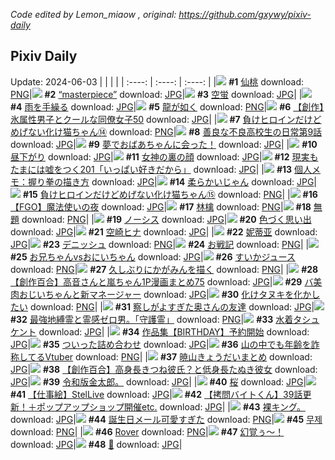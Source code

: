 *Code edited by Lemon_miaow , original: https://github.com/gxywy/pixiv-daily*
## Pixiv Daily 
Update: 2024-06-03
|      |      |      |
| :----: | :----: | :----: |
|![](https://pximg.lemonmiaow.xyz/c/240x480/img-master/img/2024/06/01/00/00/35/119225116_p0_master1200.jpg) **#1** [仙桃](https://www.pixiv.net/artworks/119225116) download: [PNG](https://pximg.lemonmiaow.xyz/img-original/img/2024/06/01/00/00/35/119225116_p0.png)|![](https://pximg.lemonmiaow.xyz/c/240x480/img-master/img/2024/06/01/00/00/45/119225154_p0_master1200.jpg) **#2** [“masterpiece”](https://www.pixiv.net/artworks/119225154) download: [JPG](https://pximg.lemonmiaow.xyz/img-original/img/2024/06/01/00/00/45/119225154_p0.jpg)|![](https://pximg.lemonmiaow.xyz/c/240x480/img-master/img/2024/06/02/00/00/38/119258477_p0_master1200.jpg) **#3** [空蛍](https://www.pixiv.net/artworks/119258477) download: [JPG](https://pximg.lemonmiaow.xyz/img-original/img/2024/06/02/00/00/38/119258477_p0.jpg)|
|![](https://pximg.lemonmiaow.xyz/c/240x480/img-master/img/2024/06/02/00/00/25/119258429_p0_master1200.jpg) **#4** [雨を手繰る](https://www.pixiv.net/artworks/119258429) download: [JPG](https://pximg.lemonmiaow.xyz/img-original/img/2024/06/02/00/00/25/119258429_p0.jpg)|![](https://pximg.lemonmiaow.xyz/c/240x480/img-master/img/2024/06/01/00/00/27/119225068_p0_master1200.jpg) **#5** [龍が如く](https://www.pixiv.net/artworks/119225068) download: [PNG](https://pximg.lemonmiaow.xyz/img-original/img/2024/06/01/00/00/27/119225068_p0.png)|![](https://pximg.lemonmiaow.xyz/c/240x480/img-master/img/2024/06/02/00/04/11/119258837_p0_master1200.jpg) **#6** [【創作】氷属性男子とクールな同僚女子50](https://www.pixiv.net/artworks/119258837) download: [JPG](https://pximg.lemonmiaow.xyz/img-original/img/2024/06/02/00/04/11/119258837_p0.jpg)|
|![](https://pximg.lemonmiaow.xyz/c/240x480/img-master/img/2024/06/01/00/01/54/119225330_p0_master1200.jpg) **#7** [負けヒロインだけどめげない化け猫ちゃん⑭](https://www.pixiv.net/artworks/119225330) download: [PNG](https://pximg.lemonmiaow.xyz/img-original/img/2024/06/01/00/01/54/119225330_p0.png)|![](https://pximg.lemonmiaow.xyz/c/240x480/img-master/img/2024/06/02/00/03/28/119258795_p0_master1200.jpg) **#8** [善良な不良高校生の日常第9話](https://www.pixiv.net/artworks/119258795) download: [JPG](https://pximg.lemonmiaow.xyz/img-original/img/2024/06/02/00/03/28/119258795_p0.jpg)|![](https://pximg.lemonmiaow.xyz/c/240x480/img-master/img/2024/06/02/16/14/04/119277942_p0_master1200.jpg) **#9** [夢でおばあちゃんに会った！](https://www.pixiv.net/artworks/119277942) download: [JPG](https://pximg.lemonmiaow.xyz/img-original/img/2024/06/02/16/14/04/119277942_p0.jpg)|
|![](https://pximg.lemonmiaow.xyz/c/240x480/img-master/img/2024/06/01/00/00/37/119225129_p0_master1200.jpg) **#10** [昼下がり](https://www.pixiv.net/artworks/119225129) download: [JPG](https://pximg.lemonmiaow.xyz/img-original/img/2024/06/01/00/00/37/119225129_p0.jpg)|![](https://pximg.lemonmiaow.xyz/c/240x480/img-master/img/2024/06/01/21/30/05/119252923_p0_master1200.jpg) **#11** [女神の裏の顔](https://www.pixiv.net/artworks/119252923) download: [JPG](https://pximg.lemonmiaow.xyz/img-original/img/2024/06/01/21/30/05/119252923_p0.jpg)|![](https://pximg.lemonmiaow.xyz/c/240x480/img-master/img/2024/06/02/18/24/31/119280972_p0_master1200.jpg) **#12** [現実もたまには嘘をつく201「いっぱい好きだから」](https://www.pixiv.net/artworks/119280972) download: [JPG](https://pximg.lemonmiaow.xyz/img-original/img/2024/06/02/18/24/31/119280972_p0.jpg)|
|![](https://pximg.lemonmiaow.xyz/c/240x480/img-master/img/2024/06/01/06/00/08/119232545_p0_master1200.jpg) **#13** [個人メモ：握り拳の描き方](https://www.pixiv.net/artworks/119232545) download: [JPG](https://pximg.lemonmiaow.xyz/img-original/img/2024/06/01/06/00/08/119232545_p0.jpg)|![](https://pximg.lemonmiaow.xyz/c/240x480/img-master/img/2024/06/01/20/31/27/119250940_p0_master1200.jpg) **#14** [柔らかいじゃん](https://www.pixiv.net/artworks/119250940) download: [JPG](https://pximg.lemonmiaow.xyz/img-original/img/2024/06/01/20/31/27/119250940_p0.jpg)|![](https://pximg.lemonmiaow.xyz/c/240x480/img-master/img/2024/06/02/01/21/48/119261409_p0_master1200.jpg) **#15** [負けヒロインだけどめげない化け猫ちゃん⑮](https://www.pixiv.net/artworks/119261409) download: [PNG](https://pximg.lemonmiaow.xyz/img-original/img/2024/06/02/01/21/48/119261409_p0.png)|
|![](https://pximg.lemonmiaow.xyz/c/240x480/img-master/img/2024/06/02/00/37/20/119260063_p0_master1200.jpg) **#16** [【FGO】魔法使いの夜](https://www.pixiv.net/artworks/119260063) download: [JPG](https://pximg.lemonmiaow.xyz/img-original/img/2024/06/02/00/37/20/119260063_p0.jpg)|![](https://pximg.lemonmiaow.xyz/c/240x480/img-master/img/2024/06/01/18/10/05/119246749_p0_master1200.jpg) **#17** [林檎](https://www.pixiv.net/artworks/119246749) download: [PNG](https://pximg.lemonmiaow.xyz/img-original/img/2024/06/01/18/10/05/119246749_p0.png)|![](https://pximg.lemonmiaow.xyz/c/240x480/img-master/img/2024/06/01/00/08/34/119225816_p0_master1200.jpg) **#18** [無題](https://www.pixiv.net/artworks/119225816) download: [PNG](https://pximg.lemonmiaow.xyz/img-original/img/2024/06/01/00/08/34/119225816_p0.png)|
|![](https://pximg.lemonmiaow.xyz/c/240x480/img-master/img/2024/06/02/00/14/03/119259267_p0_master1200.jpg) **#19** [ノーシス](https://www.pixiv.net/artworks/119259267) download: [JPG](https://pximg.lemonmiaow.xyz/img-original/img/2024/06/02/00/14/03/119259267_p0.jpg)|![](https://pximg.lemonmiaow.xyz/c/240x480/img-master/img/2024/06/02/19/14/11/119248127_p0_master1200.jpg) **#20** [色づく思い出](https://www.pixiv.net/artworks/119248127) download: [JPG](https://pximg.lemonmiaow.xyz/img-original/img/2024/06/02/19/14/11/119248127_p0.jpg)|![](https://pximg.lemonmiaow.xyz/c/240x480/img-master/img/2024/06/01/00/00/59/119225198_p0_master1200.jpg) **#21** [空崎ヒナ](https://www.pixiv.net/artworks/119225198) download: [JPG](https://pximg.lemonmiaow.xyz/img-original/img/2024/06/01/00/00/59/119225198_p0.jpg)|
|![](https://pximg.lemonmiaow.xyz/c/240x480/img-master/img/2024/06/01/17/30/36/119245676_p0_master1200.jpg) **#22** [妮蒂亚](https://www.pixiv.net/artworks/119245676) download: [JPG](https://pximg.lemonmiaow.xyz/img-original/img/2024/06/01/17/30/36/119245676_p0.jpg)|![](https://pximg.lemonmiaow.xyz/c/240x480/img-master/img/2024/06/01/20/30/04/119250869_p0_master1200.jpg) **#23** [デニッシュ](https://www.pixiv.net/artworks/119250869) download: [PNG](https://pximg.lemonmiaow.xyz/img-original/img/2024/06/01/20/30/04/119250869_p0.png)|![](https://pximg.lemonmiaow.xyz/c/240x480/img-master/img/2024/06/02/23/55/57/119294298_p0_master1200.jpg) **#24** [お戦記](https://www.pixiv.net/artworks/119294298) download: [PNG](https://pximg.lemonmiaow.xyz/img-original/img/2024/06/02/23/55/57/119294298_p0.png)|
|![](https://pximg.lemonmiaow.xyz/c/240x480/img-master/img/2024/06/02/13/12/05/119273656_p0_master1200.jpg) **#25** [お兄ちゃんvsおにいちゃん](https://www.pixiv.net/artworks/119273656) download: [JPG](https://pximg.lemonmiaow.xyz/img-original/img/2024/06/02/13/12/05/119273656_p0.jpg)|![](https://pximg.lemonmiaow.xyz/c/240x480/img-master/img/2024/06/02/20/30/03/119286096_p0_master1200.jpg) **#26** [すいかジュース](https://www.pixiv.net/artworks/119286096) download: [PNG](https://pximg.lemonmiaow.xyz/img-original/img/2024/06/02/20/30/03/119286096_p0.png)|![](https://pximg.lemonmiaow.xyz/c/240x480/img-master/img/2024/06/01/00/01/10/119225232_p0_master1200.jpg) **#27** [久しぶりにかがみんを描く](https://www.pixiv.net/artworks/119225232) download: [PNG](https://pximg.lemonmiaow.xyz/img-original/img/2024/06/01/00/01/10/119225232_p0.png)|
|![](https://pximg.lemonmiaow.xyz/c/240x480/img-master/img/2024/06/01/00/03/50/119225528_p0_master1200.jpg) **#28** [【創作百合】高音さんと嵐ちゃん1P漫画まとめ75](https://www.pixiv.net/artworks/119225528) download: [JPG](https://pximg.lemonmiaow.xyz/img-original/img/2024/06/01/00/03/50/119225528_p0.jpg)|![](https://pximg.lemonmiaow.xyz/c/240x480/img-master/img/2024/06/02/00/02/57/119258760_p0_master1200.jpg) **#29** [バ美肉おじいちゃんと新マネージャー](https://www.pixiv.net/artworks/119258760) download: [JPG](https://pximg.lemonmiaow.xyz/img-original/img/2024/06/02/00/02/57/119258760_p0.jpg)|![](https://pximg.lemonmiaow.xyz/c/240x480/img-master/img/2024/06/02/00/03/08/119258768_p0_master1200.jpg) **#30** [化けタヌキを化かしたい](https://www.pixiv.net/artworks/119258768) download: [PNG](https://pximg.lemonmiaow.xyz/img-original/img/2024/06/02/00/03/08/119258768_p0.png)|
|![](https://pximg.lemonmiaow.xyz/c/240x480/img-master/img/2024/06/01/00/09/53/119225883_p0_master1200.jpg) **#31** [察しがよすぎた奥さんの友達](https://www.pixiv.net/artworks/119225883) download: [JPG](https://pximg.lemonmiaow.xyz/img-original/img/2024/06/01/00/09/53/119225883_p0.jpg)|![](https://pximg.lemonmiaow.xyz/c/240x480/img-master/img/2024/06/02/10/19/40/119269876_p0_master1200.jpg) **#32** [最強地縛霊と霊感ゼロ男。「守護霊」](https://www.pixiv.net/artworks/119269876) download: [PNG](https://pximg.lemonmiaow.xyz/img-original/img/2024/06/02/10/19/40/119269876_p0.png)|![](https://pximg.lemonmiaow.xyz/c/240x480/img-master/img/2024/06/01/00/00/49/119225168_p0_master1200.jpg) **#33** [水着タシュケント](https://www.pixiv.net/artworks/119225168) download: [JPG](https://pximg.lemonmiaow.xyz/img-original/img/2024/06/01/00/00/49/119225168_p0.jpg)|
|![](https://pximg.lemonmiaow.xyz/c/240x480/img-master/img/2024/06/01/10/57/18/119237149_p0_master1200.jpg) **#34** [作品集【BIRTHDAY】予約開始](https://www.pixiv.net/artworks/119237149) download: [JPG](https://pximg.lemonmiaow.xyz/img-original/img/2024/06/01/10/57/18/119237149_p0.jpg)|![](https://pximg.lemonmiaow.xyz/c/240x480/img-master/img/2024/06/02/02/18/43/119262720_p0_master1200.jpg) **#35** [ついった詰め合わせ](https://www.pixiv.net/artworks/119262720) download: [JPG](https://pximg.lemonmiaow.xyz/img-original/img/2024/06/02/02/18/43/119262720_p0.jpg)|![](https://pximg.lemonmiaow.xyz/c/240x480/img-master/img/2024/06/01/20/22/30/119250633_p0_master1200.jpg) **#36** [山の中でも年齢を詐称してるVtuber](https://www.pixiv.net/artworks/119250633) download: [PNG](https://pximg.lemonmiaow.xyz/img-original/img/2024/06/01/20/22/30/119250633_p0.png)|
|![](https://pximg.lemonmiaow.xyz/c/240x480/img-master/img/2024/06/01/23/35/16/119257481_p0_master1200.jpg) **#37** [暁山きょうだいまとめ](https://www.pixiv.net/artworks/119257481) download: [JPG](https://pximg.lemonmiaow.xyz/img-original/img/2024/06/01/23/35/16/119257481_p0.jpg)|![](https://pximg.lemonmiaow.xyz/c/240x480/img-master/img/2024/06/02/22/06/24/119289930_p0_master1200.jpg) **#38** [【創作百合】高身長きつね彼氏？と低身長たぬき彼女](https://www.pixiv.net/artworks/119289930) download: [JPG](https://pximg.lemonmiaow.xyz/img-original/img/2024/06/02/22/06/24/119289930_p0.jpg)|![](https://pximg.lemonmiaow.xyz/c/240x480/img-master/img/2024/06/01/18/26/10/119247155_p0_master1200.jpg) **#39** [令和版金太郎。](https://www.pixiv.net/artworks/119247155) download: [JPG](https://pximg.lemonmiaow.xyz/img-original/img/2024/06/01/18/26/10/119247155_p0.jpg)|
|![](https://pximg.lemonmiaow.xyz/c/240x480/img-master/img/2024/06/02/00/00/31/119258446_p0_master1200.jpg) **#40** [桜](https://www.pixiv.net/artworks/119258446) download: [JPG](https://pximg.lemonmiaow.xyz/img-original/img/2024/06/02/00/00/31/119258446_p0.jpg)|![](https://pximg.lemonmiaow.xyz/c/240x480/img-master/img/2024/06/01/00/00/29/119225079_p0_master1200.jpg) **#41** [【仕事絵】StelLive](https://www.pixiv.net/artworks/119225079) download: [JPG](https://pximg.lemonmiaow.xyz/img-original/img/2024/06/01/00/00/29/119225079_p0.jpg)|![](https://pximg.lemonmiaow.xyz/c/240x480/img-master/img/2024/06/02/12/00/51/119272039_p0_master1200.jpg) **#42** [【拷問バイトくん】39話更新！＋ポップアップショップ開催etc.](https://www.pixiv.net/artworks/119272039) download: [JPG](https://pximg.lemonmiaow.xyz/img-original/img/2024/06/02/12/00/51/119272039_p0.jpg)|
|![](https://pximg.lemonmiaow.xyz/c/240x480/img-master/img/2024/06/01/23/03/32/119256383_p0_master1200.jpg) **#43** [裸キング。](https://www.pixiv.net/artworks/119256383) download: [JPG](https://pximg.lemonmiaow.xyz/img-original/img/2024/06/01/23/03/32/119256383_p0.jpg)|![](https://pximg.lemonmiaow.xyz/c/240x480/img-master/img/2024/06/01/18/27/50/119247203_p0_master1200.jpg) **#44** [誕生日メール可愛すぎた](https://www.pixiv.net/artworks/119247203) download: [PNG](https://pximg.lemonmiaow.xyz/img-original/img/2024/06/01/18/27/50/119247203_p0.png)|![](https://pximg.lemonmiaow.xyz/c/240x480/img-master/img/2024/06/02/00/26/53/119259712_p0_master1200.jpg) **#45** [무제](https://www.pixiv.net/artworks/119259712) download: [PNG](https://pximg.lemonmiaow.xyz/img-original/img/2024/06/02/00/26/53/119259712_p0.png)|
|![](https://pximg.lemonmiaow.xyz/c/240x480/img-master/img/2024/06/01/09/00/36/119235201_p0_master1200.jpg) **#46** [Rover](https://www.pixiv.net/artworks/119235201) download: [PNG](https://pximg.lemonmiaow.xyz/img-original/img/2024/06/01/09/00/36/119235201_p0.png)|![](https://pximg.lemonmiaow.xyz/c/240x480/img-master/img/2024/06/01/19/48/17/119249437_p0_master1200.jpg) **#47** [幻覚ぅ〜！](https://www.pixiv.net/artworks/119249437) download: [JPG](https://pximg.lemonmiaow.xyz/img-original/img/2024/06/01/19/48/17/119249437_p0.jpg)|![](https://pximg.lemonmiaow.xyz/c/240x480/img-master/img/2024/06/01/00/58/30/119227549_p0_master1200.jpg) **#48** [🔗](https://www.pixiv.net/artworks/119227549) download: [JPG](https://pximg.lemonmiaow.xyz/img-original/img/2024/06/01/00/58/30/119227549_p0.jpg)|
